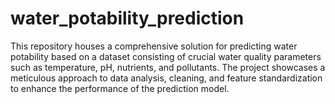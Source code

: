 # water_potability_prediction
This repository houses a comprehensive solution for predicting water potability based on a dataset consisting of crucial water quality parameters such as temperature, pH, nutrients, and pollutants. The project showcases a meticulous approach to data analysis, cleaning, and feature standardization to enhance the performance of the prediction model.
